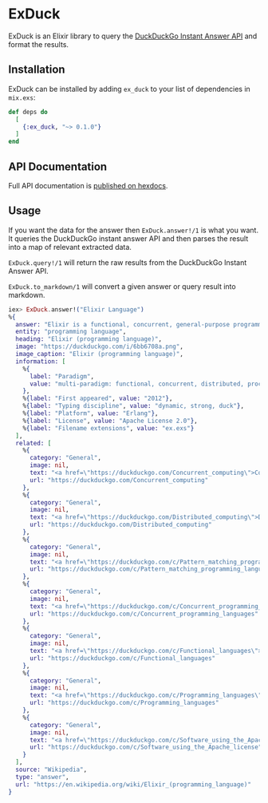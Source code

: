 # ExDuck

ExDuck is an Elixir library to query the [DuckDuckGo Instant Answer API](https://duckduckgo.com/api) and format the results.

## Installation

ExDuck can be installed by adding `ex_duck` to your list of dependencies in
`mix.exs`:

```elixir
def deps do
  [
    {:ex_duck, "~> 0.1.0"}
  ]
end
```

## API Documentation

Full API documentation is [published on hexdocs](https://hexdocs.pm/ex_duck).

## Usage

If you want the data for the answer then `ExDuck.answer!/1` is what you want. It queries the DuckDuckGo instant answer API and then parses the result into a map of relevant extracted data.

`ExDuck.query!/1` will return the raw results from the DuckDuckGo Instant Answer API.

`ExDuck.to_markdown/1` will convert a given answer or query result into markdown.

```elixir
iex> ExDuck.answer!("Elixir Language")
%{
  answer: "Elixir is a functional, concurrent, general-purpose programming language that runs on the BEAM virtual machine which is also used to implement the Erlang programming language. Elixir builds on top of Erlang and shares the same abstractions for building distributed, fault-tolerant applications. Elixir also provides productive tooling and an extensible design. The latter is supported by compile-time metaprogramming with macros and polymorphism via protocols. Elixir is used by companies such as PagerDuty, Discord, Brex, E-MetroTel, Pinterest, Moz, Bleacher Report, The Outline, Inverse, Divvy, FarmBot and for building embedded systems. The community organizes yearly events in the United States, Europe and Japan as well as minor local events and conferences.",
  entity: "programming language",
  heading: "Elixir (programming language)",
  image: "https://duckduckgo.com/i/6bb6708a.png",
  image_caption: "Elixir (programming language)",
  information: [
    %{
      label: "Paradigm",
      value: "multi-paradigm: functional, concurrent, distributed, process-oriented"
    },
    %{label: "First appeared", value: "2012"},
    %{label: "Typing discipline", value: "dynamic, strong, duck"},
    %{label: "Platform", value: "Erlang"},
    %{label: "License", value: "Apache License 2.0"},
    %{label: "Filename extensions", value: "ex.exs"}
  ],
  related: [
    %{
      category: "General",
      image: nil,
      text: "<a href=\"https://duckduckgo.com/Concurrent_computing\">Concurrent computing</a><br /> - Concurrent computing is a form of computing in which several computations are executed concurrently—during overlapping time periods—instead of sequentially—with one completing before the next starts.",
      url: "https://duckduckgo.com/Concurrent_computing"
    },
    %{
      category: "General",
      image: nil,
      text: "<a href=\"https://duckduckgo.com/Distributed_computing\">Distributed computing</a><br /> - Distributed computing is a field of computer science that studies distributed systems. A distributed system is a system whose components are located on different networked computers, which communicate and coordinate their actions by passing messages to one another from any system.",
      url: "https://duckduckgo.com/Distributed_computing"
    },
    %{
      category: "General",
      image: nil,
      text: "<a href=\"https://duckduckgo.com/c/Pattern_matching_programming_languages\">Pattern matching programming languages</a><br />",
      url: "https://duckduckgo.com/c/Pattern_matching_programming_languages"
    },
    %{
      category: "General",
      image: nil,
      text: "<a href=\"https://duckduckgo.com/c/Concurrent_programming_languages\">Concurrent programming languages</a><br />",
      url: "https://duckduckgo.com/c/Concurrent_programming_languages"
    },
    %{
      category: "General",
      image: nil,
      text: "<a href=\"https://duckduckgo.com/c/Functional_languages\">Functional languages</a><br />",
      url: "https://duckduckgo.com/c/Functional_languages"
    },
    %{
      category: "General",
      image: nil,
      text: "<a href=\"https://duckduckgo.com/c/Programming_languages\">Programming languages</a><br />",
      url: "https://duckduckgo.com/c/Programming_languages"
    },
    %{
      category: "General",
      image: nil,
      text: "<a href=\"https://duckduckgo.com/c/Software_using_the_Apache_license\">Software using the Apache license</a><br />",
      url: "https://duckduckgo.com/c/Software_using_the_Apache_license"
    }
  ],
  source: "Wikipedia",
  type: "answer",
  url: "https://en.wikipedia.org/wiki/Elixir_(programming_language)"
}
```
